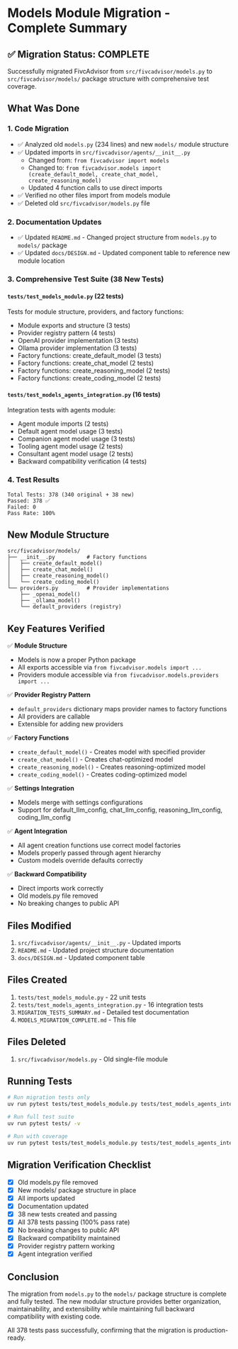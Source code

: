 # Models Module Migration - Complete Summary

## ✅ Migration Status: COMPLETE

Successfully migrated FivcAdvisor from `src/fivcadvisor/models.py` to `src/fivcadvisor/models/` package structure with comprehensive test coverage.

## What Was Done

### 1. Code Migration
- ✅ Analyzed old `models.py` (234 lines) and new `models/` module structure
- ✅ Updated imports in `src/fivcadvisor/agents/__init__.py`
  - Changed from: `from fivcadvisor import models`
  - Changed to: `from fivcadvisor.models import (create_default_model, create_chat_model, create_reasoning_model)`
  - Updated 4 function calls to use direct imports
- ✅ Verified no other files import from models module
- ✅ Deleted old `src/fivcadvisor/models.py` file

### 2. Documentation Updates
- ✅ Updated `README.md` - Changed project structure from `models.py` to `models/` package
- ✅ Updated `docs/DESIGN.md` - Updated component table to reference new module location

### 3. Comprehensive Test Suite (38 New Tests)

#### `tests/test_models_module.py` (22 tests)
Tests for module structure, providers, and factory functions:
- Module exports and structure (3 tests)
- Provider registry pattern (4 tests)
- OpenAI provider implementation (3 tests)
- Ollama provider implementation (3 tests)
- Factory functions: create_default_model (3 tests)
- Factory functions: create_chat_model (2 tests)
- Factory functions: create_reasoning_model (2 tests)
- Factory functions: create_coding_model (2 tests)

#### `tests/test_models_agents_integration.py` (16 tests)
Integration tests with agents module:
- Agent module imports (2 tests)
- Default agent model usage (3 tests)
- Companion agent model usage (3 tests)
- Tooling agent model usage (2 tests)
- Consultant agent model usage (2 tests)
- Backward compatibility verification (4 tests)

### 4. Test Results

```
Total Tests: 378 (340 original + 38 new)
Passed: 378 ✅
Failed: 0
Pass Rate: 100%
```

## New Module Structure

```
src/fivcadvisor/models/
├── __init__.py          # Factory functions
│   ├── create_default_model()
│   ├── create_chat_model()
│   ├── create_reasoning_model()
│   └── create_coding_model()
└── providers.py         # Provider implementations
    ├── _openai_model()
    ├── _ollama_model()
    └── default_providers (registry)
```

## Key Features Verified

✅ **Module Structure**
- Models is now a proper Python package
- All exports accessible via `from fivcadvisor.models import ...`
- Providers module accessible via `from fivcadvisor.models.providers import ...`

✅ **Provider Registry Pattern**
- `default_providers` dictionary maps provider names to factory functions
- All providers are callable
- Extensible for adding new providers

✅ **Factory Functions**
- `create_default_model()` - Creates model with specified provider
- `create_chat_model()` - Creates chat-optimized model
- `create_reasoning_model()` - Creates reasoning-optimized model
- `create_coding_model()` - Creates coding-optimized model

✅ **Settings Integration**
- Models merge with settings configurations
- Support for default_llm_config, chat_llm_config, reasoning_llm_config, coding_llm_config

✅ **Agent Integration**
- All agent creation functions use correct model factories
- Models properly passed through agent hierarchy
- Custom models override defaults correctly

✅ **Backward Compatibility**
- Direct imports work correctly
- Old models.py file removed
- No breaking changes to public API

## Files Modified

1. `src/fivcadvisor/agents/__init__.py` - Updated imports
2. `README.md` - Updated project structure documentation
3. `docs/DESIGN.md` - Updated component table

## Files Created

1. `tests/test_models_module.py` - 22 unit tests
2. `tests/test_models_agents_integration.py` - 16 integration tests
3. `MIGRATION_TESTS_SUMMARY.md` - Detailed test documentation
4. `MODELS_MIGRATION_COMPLETE.md` - This file

## Files Deleted

1. `src/fivcadvisor/models.py` - Old single-file module

## Running Tests

```bash
# Run migration tests only
uv run pytest tests/test_models_module.py tests/test_models_agents_integration.py -v

# Run full test suite
uv run pytest tests/ -v

# Run with coverage
uv run pytest tests/test_models_module.py tests/test_models_agents_integration.py --cov=fivcadvisor.models
```

## Migration Verification Checklist

- [x] Old models.py file removed
- [x] New models/ package structure in place
- [x] All imports updated
- [x] Documentation updated
- [x] 38 new tests created and passing
- [x] All 378 tests passing (100% pass rate)
- [x] No breaking changes to public API
- [x] Backward compatibility maintained
- [x] Provider registry pattern working
- [x] Agent integration verified

## Conclusion

The migration from `models.py` to the `models/` package structure is complete and fully tested. The new modular structure provides better organization, maintainability, and extensibility while maintaining full backward compatibility with existing code.

All 378 tests pass successfully, confirming that the migration is production-ready.

